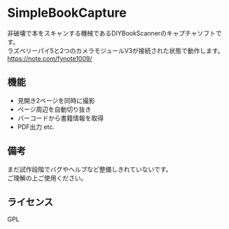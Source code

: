 # SimpleBookCapture
非破壊で本をスキャンする機械であるDIYBookScannerのキャプチャソフトです。  
ラズベリーパイ5と2つのカメラモジュールV3が接続された状態で動作します。
<https://note.com/fynote1009/>

## 機能
- 見開き2ページを同時に撮影
- ページ周辺を自動切り抜き
- バーコードから書籍情報を取得
- PDF出力 etc.

## 備考
まだ試作段階でバグやヘルプなど整備しきれていないです。  
ご理解の上ご使用ください。

## ライセンス
GPL




